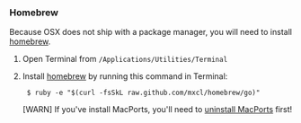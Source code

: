 ### Homebrew
Because OSX does not ship with a package manager, you will need to install [homebrew][homebrew].

1. Open Terminal from `/Applications/Utilities/Terminal`

1. Install [homebrew][homebrew] by running this command in Terminal:

        $ ruby -e "$(curl -fsSkL raw.github.com/mxcl/homebrew/go)"

    [WARN] If you've install MacPorts, you'll need to [uninstall MacPorts][uninstall-macports] first!

[homebrew]: http://mxcl.github.com/homebrew/ "Homebrew"
[rbenv]: https://github.com/sstephenson/rbenv "rbenv"
[uninstall-macports]: http://guide.macports.org/chunked/installing.macports.uninstalling.html "Uninstall MacPorts"
[git]: http://git-scm.org "Git"
